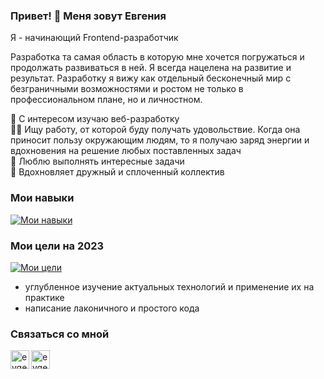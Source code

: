 
### Привет! 👋 Меня зовут Евгения
Я - начинающий Frontend-разработчик<br/>

Разработка та самая область в которую мне хочется погружаться и продолжать развиваться в ней. Я всегда нацелена на развитие и результат. Разработку я вижу как отдельный бесконечный мир с безграничными возможностями и ростом не только в профессиональном плане, но и личностном.


👀 С интересом изучаю веб-разработку <br/>
👩‍💻 Ищу работу, от которой буду получать удовольствие. Когда она приносит пользу окружающим людям, то я получаю заряд энергии и вдохновения на решение любых поставленных задач <br/>
💪 Люблю выполнять интересные задачи <br/>
🤝 Вдохновляет дружный и сплоченный коллектив <br/>

### Мои навыки

[![ Мои навыки ](https://skillicons.dev/icons?i=html,css,sass,github,gulp,vscode,figma,webflow,wordpress)](https://skillicons.dev)

### Мои цели на 2023

[![ Мои цели ](https://skillicons.dev/icons?i=js,react,vue)](https://skillicons.dev) <br/>

<ul>
<li>углубленное изучение актуальных технологий и применение их на практике</li>
<li>написание лаконичного и простого кода</li>
</ul>


### Связаться со мной

<a href="https://t.me/evgeniamarkova">
<img align="left" alt="evgeniamarkova | Telegram" width="30px" src="https://user-images.githubusercontent.com/64644058/216558583-34d4362b-b1fb-4b7c-9e12-808268458d9a.png"/>
</a>
<a href="mailto:evgenia.markova.js@gmail.com">
<img align="left" alt="evgeniamarkova | GMail" width="30px" src="https://user-images.githubusercontent.com/64644058/216559016-29c15132-e6a0-488a-8748-07124dbf70f4.png"/>
</a>


